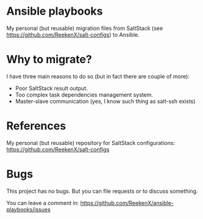 # Ansible playbooks

My personal (but reusable) migration files from SaltStack (see https://github.com/ReekenX/salt-configs) to Ansible.

# Why to migrate?

I have three main reasons to do so (but in fact there are couple of more):

- Poor SaltStack result output.
- Too complex task dependencies management system.
- Master-slave communication (yes, I know such thing as salt-ssh exists)

# References

My personal (but reusable) repository for SaltStack configurations: https://github.com/ReekenX/salt-configs

# Bugs

This project has no bugs. But you can file requests or to discuss something.

You can leave a comment in: https://github.com/ReekenX/ansible-playbooks/issues
